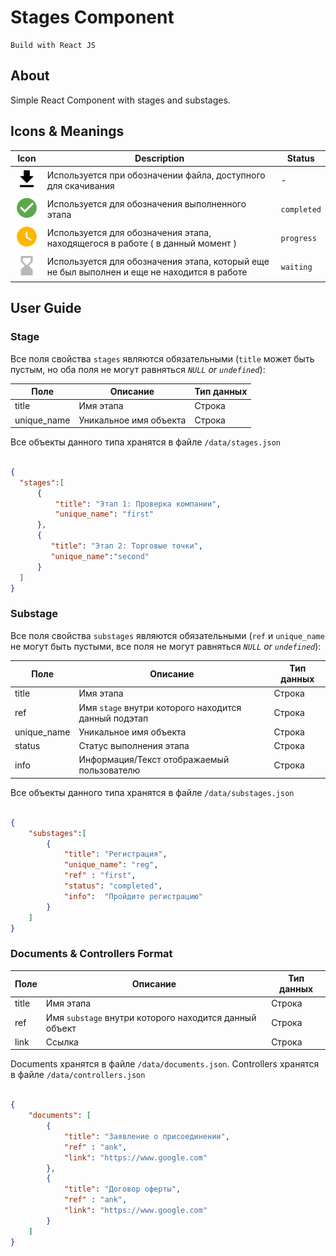 # Stages Component
    Build with React JS 
## About 

Simple React Component with stages and substages. 


## Icons & Meanings 

| Icon | Description | Status |
| --- | --- | --- |
| ![download](https://github.com/sigarachi/stagescomponent/blob/master/public/resources/icons/download.svg) | Используется при обозначении файла, доступного для скачивания | - |
| ![check](https://github.com/sigarachi/stagescomponent/blob/master/public/resources/icons/check.svg) | Используется для обозначения выполненного этапа | `completed` |
| ![in_progress](https://github.com/sigarachi/stagescomponent/blob/master/public/resources/icons/in_progress_filled.svg) | Используется для обозначения этапа, находящегося в работе ( в данный момент ) | `progress` |
| ![wait](https://github.com/sigarachi/stagescomponent/blob/master/public/resources/icons/wait.svg) | Используется для обозначения этапа, который еще не был выполнен и еще не находится в работе | `waiting` | 


## User Guide

### Stage


Все поля свойства `stages` являются обязательными (`title` может быть пустым, но оба поля не могут равняться *`NULL` or `undefined`*): 

| Поле | Описание | Тип данных |
| --- | --- | --- |
| title | Имя этапа | Строка |
| unique_name | Уникальное имя объекта | Строка |

Все объекты данного типа хранятся в файле `/data/stages.json`

```json

{
  "stages":[
      {
          "title": "Этап 1: Проверка компании",
          "unique_name": "first"
      },
      {
         "title": "Этап 2: Торговые точки",
         "unique_name":"second"
      }
  ]
}

```


### Substage

Все поля свойства `substages` являются обязательными (`ref` и `unique_name` не могут быть пустыми, все поля не могут равняться *`NULL` or `undefined`*): 

| Поле | Описание | Тип данных |
| --- | --- | --- |
| title | Имя этапа | Строка |
| ref | Имя `stage` внутри которого находится данный подэтап | Строка |
| unique_name | Уникальное имя объекта | Строка |
| status | Статус выполнения этапа | Строка |
| info | Информация/Текст отображаемый пользователю | Строка |

Все объекты данного типа хранятся в файле `/data/substages.json`


```json

{
    "substages":[
        {
            "title": "Регистрация",
            "unique_name": "reg",
            "ref" : "first",
            "status": "completed",
            "info":  "Пройдите регистрацию"
        }
    ]
}

```


### Documents & Controllers Format

| Поле | Описание | Тип данных |
| --- | --- | --- |
| title | Имя этапа | Строка |
| ref | Имя `substage` внутри которого находится данный объект | Строка |
| link |  Ссылка | Строка |


Documents хранятся в файле `/data/documents.json`. 
Controllers хранятся в файле `/data/controllers.json`


```json

{
    "documents": [
        {
            "title": "Заявление о присоединении",
            "ref" : "ank",
            "link": "https://www.google.com"
        }, 
        {
            "title": "Договор оферты",
            "ref" : "ank",
            "link": "https://www.google.com"
        }
    ]
}


```